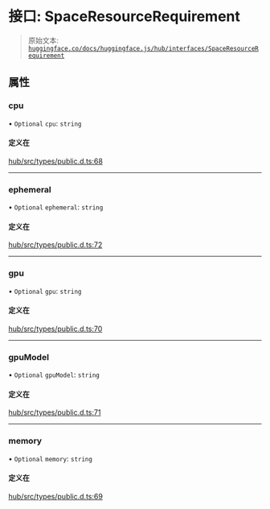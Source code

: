 # 接口: SpaceResourceRequirement

> 原始文本: [`huggingface.co/docs/huggingface.js/hub/interfaces/SpaceResourceRequirement`](https://huggingface.co/docs/huggingface.js/hub/interfaces/SpaceResourceRequirement)

## 属性

### cpu

• `Optional` `cpu`: `string`

#### 定义在

[hub/src/types/public.d.ts:68](https://github.com/huggingface/huggingface.js/blob/main/packages/hub/src/types/public.d.ts#L68)

* * *

### ephemeral

• `Optional` `ephemeral`: `string`

#### 定义在

[hub/src/types/public.d.ts:72](https://github.com/huggingface/huggingface.js/blob/main/packages/hub/src/types/public.d.ts#L72)

* * *

### gpu

• `Optional` `gpu`: `string`

#### 定义在

[hub/src/types/public.d.ts:70](https://github.com/huggingface/huggingface.js/blob/main/packages/hub/src/types/public.d.ts#L70)

* * *

### gpuModel

• `Optional` `gpuModel`: `string`

#### 定义在

[hub/src/types/public.d.ts:71](https://github.com/huggingface/huggingface.js/blob/main/packages/hub/src/types/public.d.ts#L71)

* * *

### memory

• `Optional` `memory`: `string`

#### 定义在

[hub/src/types/public.d.ts:69](https://github.com/huggingface/huggingface.js/blob/main/packages/hub/src/types/public.d.ts#L69)
